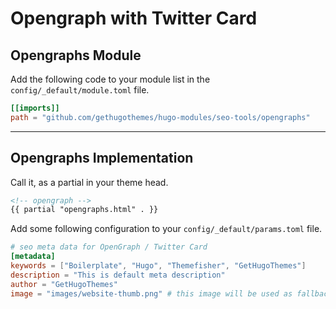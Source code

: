 # Opengraph with Twitter Card

## Opengraphs Module

Add the following code to your module list in the `config/_default/module.toml` file.

```toml
[[imports]]
path = "github.com/gethugothemes/hugo-modules/seo-tools/opengraphs"
```

<hr>

## Opengraphs Implementation

Call it, as a partial in your theme head.

```html
<!-- opengraph -->
{{ partial "opengraphs.html" . }}
```

Add some following configuration to your `config/_default/params.toml` file.

```toml
# seo meta data for OpenGraph / Twitter Card
[metadata]
keywords = ["Boilerplate", "Hugo", "Themefisher", "GetHugoThemes"]
description = "This is default meta description"
author = "GetHugoThemes"
image = "images/website-thumb.png" # this image will be used as fallback if a page has no image of its own
```
